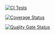 [![CI Tests](https://github.com/ULL-ESIT-INF-DSI-2425/prct09-sockets-funko-app-alu0101313313/actions/workflows/ci.yml/badge.svg)](https://github.com/ULL-ESIT-INF-DSI-2425/prct09-sockets-funko-app-alu0101313313/actions/workflows/ci.yml)  

[![Coverage Status](https://coveralls.io/repos/github/ULL-ESIT-INF-DSI-2425/prct09-sockets-funko-app-alu0101313313/badge.svg?branch=main)](https://coveralls.io/github/ULL-ESIT-INF-DSI-2425/prct09-sockets-funko-app-alu0101313313?branch=main)

[![Quality Gate Status](https://sonarcloud.io/api/project_badges/measure?project=ULL-ESIT-INF-DSI-2425_prct09-sockets-funko-app-alu0101313313&metric=alert_status)](https://sonarcloud.io/summary/new_code?id=ULL-ESIT-INF-DSI-2425_prct09-sockets-funko-app-alu0101313313)  

